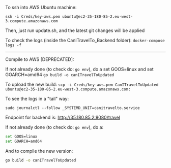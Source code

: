 To ssh into AWS Ubuntu machine:

`ssh -i Creds/key-aws.pem ubuntu@ec2-35-180-85-2.eu-west-3.compute.amazonaws.com`

Then, just run update.sh, and the latest git changes will be applied

To check the logs (inside the CanITravelTo_Backend folder):
`docker-compose logs -f`

------------------------------------------------------------------------------------------------------------------------

Compile to AWS [DEPRECATED]:

If not already done (to check do: `go env`), do a set GOOS=linux and set GOARCH=amd64
`go build -o canITravelToUpdated`

To upload the new build:
`scp -i Creds/key-aws.pem CanITravelToUpdated ubuntu@ec2-35-180-85-2.eu-west-3.compute.amazonaws.com:`

To see the logs in a "tail" way:

`sudo journalctl --follow _SYSTEMD_UNIT=canitravelto.service`

Endpoint for backend is:
http://35.180.85.2:8080/travel

If not already done (to check do: `go env`), do a:

```sh
set GOOS=linux
set GOARCH=amd64 
```

And to compile the new version:

```sh
go build -o canITravelToUpdated
```
